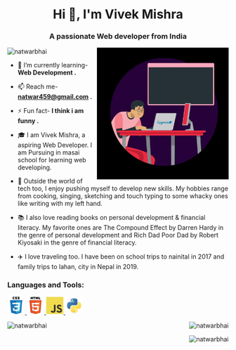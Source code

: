<h1 align="center">Hi 👋, I'm Vivek Mishra</h1>
<h3 align="center">A passionate Web developer from India</h3>

<img align="right" height="300px" src="https://github.com/NatwarBHAI/image/raw/main/giphy.gif">

<p align="left"> <img src="https://komarev.com/ghpvc/?username=natwarbhai&label=Profile%20views&color=0e75b6&style=flat" alt="natwarbhai" /> </p>

- 🌱 I’m currently learning- **Web Development .**

- 📫 Reach me- **natwar459@gmail.com .**

- ⚡ Fun fact- **I think i am funny .**
- 🎓 I am Vivek Mishra, a aspiring Web Developer. I am Pursuing in masai school for learning web developing.
- 🎸 Outside the world of tech too, I enjoy pushing myself to develop new skills. My hobbies range from cooking, singing, sketching and touch typing to some whacky ones like writing with my left hand.
- 📚 I also love reading books on personal development & financial literacy. My favorite ones are The Compound Effect by Darren Hardy in the genre of personal development and Rich Dad Poor Dad by Robert Kiyosaki in the genre of financial literacy.
- ✈️ I love traveling too. I have been on school trips to nainital in 2017 and family trips to lahan, city in Nepal in 2019.
<p align="left">
</p>

<h3 align="left">Languages and Tools:</h3>
<p align="left"> <a href="https://www.w3schools.com/css/" target="_blank" rel="noreferrer"> <img src="https://raw.githubusercontent.com/devicons/devicon/master/icons/css3/css3-original-wordmark.svg" alt="css3" width="40" height="40"/> </a> <a href="https://www.w3.org/html/" target="_blank" rel="noreferrer"> <img src="https://raw.githubusercontent.com/devicons/devicon/master/icons/html5/html5-original-wordmark.svg" alt="html5" width="40" height="40"/> </a> <a href="https://developer.mozilla.org/en-US/docs/Web/JavaScript" target="_blank" rel="noreferrer"> <img src="https://raw.githubusercontent.com/devicons/devicon/master/icons/javascript/javascript-original.svg" alt="javascript" width="40" height="40"/> </a> <a href="https://www.python.org" target="_blank" rel="noreferrer"> <img src="https://raw.githubusercontent.com/devicons/devicon/master/icons/python/python-original.svg" alt="python" width="40" height="40"/> </a> </p>

<p><img align="left" src="https://github-readme-stats.vercel.app/api/top-langs/?username=NatwarBHAI&theme=tokyonight" alt="natwarbhai" /></p>

<p>&nbsp;<img align="right" src="https://github-readme-stats.vercel.app/api?username=NatwarBHAI&theme=highcontrast&show_icons=true&count_private=true" alt="natwarbhai" /></p>

<p><img align="right" src="https://github-readme-streak-stats.herokuapp.com/?user=NatwarBHAI&theme=chartreuse-dark" alt="natwarbhai" /></p>

